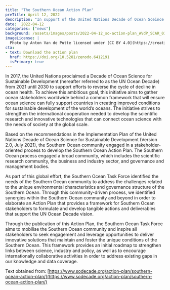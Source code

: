 ```yaml
---
title: "The Southern Ocean Action Plan"
preTitle: April 12, 2022
description: "In support of the United Nations Decade of Ocean Sceince for Sustainable Development"
date:  2022-04-12
categories: ["news"]
background: /assets/images/posts/2022-04-12_so-action-plan_AVdP_SCAR_0121.jpg
imageLicense: |
  Photo by Anton Van de Putte licensed under [CC BY 4.0](https://creativecommons.org/licenses/by/4.0/)
cta:
- text: Download the action plan
  href: https://doi.org/10.5281/zenodo.6412191
  isPrimary: true
---
```


In 2017, the United Nations proclaimed a Decade of Ocean Science for Sustainable Development (hereafter referred to as the UN Ocean Decade) from 2021 until 2030 to support efforts to reverse the cycle of decline in ocean health. To achieve this ambitious goal, this initiative aims to gather ocean stakeholders worldwide behind a common framework that will ensure ocean science can fully support countries in creating improved conditions for sustainable development of the world’s oceans. The initiative strives to strengthen the international cooperation needed to develop the scientific research and innovative technologies that can connect ocean science with the needs of society at the global scale.

Based on the recommendations in the Implementation Plan of the United Nations Decade of Ocean Science for Sustainable Development (Version 2.0, July 2021), the Southern Ocean community engaged in a stakeholder- oriented process to develop the Southern Ocean Action Plan. The Southern Ocean process engaged a broad community, which includes the scientific research community, the business and industry sector, and governance and management bodies.

As part of this global effort, the Southern Ocean Task Force identified the needs of the Southern Ocean community to address the challenges related to the unique environmental characteristics and governance structure of the Southern Ocean. Through this community-driven process, we identified synergies within the Southern Ocean community and beyond in order to elaborate an Action Plan that provides a framework for Southern Ocean stakeholders to formulate and develop tangible actions and deliverables that support the UN Ocean Decade vision.

Through the publication of this Action Plan, the Southern Ocean Task Force aims to mobilise the Southern Ocean community and inspire all stakeholders to seek engagement and leverage opportunities to deliver innovative solutions that maintain and foster the unique conditions of the Southern Ocean. This framework provides an initial roadmap to strengthen links between science, industry and policy, as well as to encourage internationally collaborative activities in order to address existing gaps in our knowledge and data coverage.


Text obtained from: [https://www.sodecade.org/action-plan/southern-ocean-action-plan/](https://www.sodecade.org/action-plan/southern-ocean-action-plan/)
